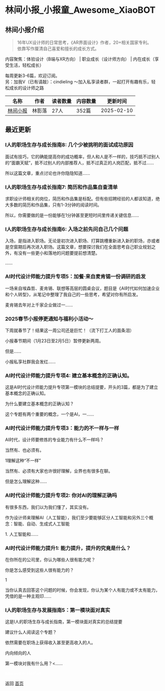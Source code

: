 # 林间小报_小报童_Awesome_XiaoBOT

## 林间小报介绍
> 16年UX设计师的日常思考，《AR界面设计》作者，20+相关国家专利。    
依靠写作厘清自己喜爱和擅长的成长方式。    
    
内容聚焦：体验设计（B端与XR方向） | 职业成长（设计师方向） | 内在成长（享受生活，轻松成长）    
    
每周更新3-6篇，欢迎订阅。    
另：加我V（已有请敲）：cindieling ～加入私享读者群，一起打开有趣有乐，轻松成长的设计师之路  
  


|名称|作者|读者数量|内容数量|更新时间|
|---|---|---|---|---|
|[林间小报](https://xiaobot.net/p/shadow?refer=0b133df9-27dc-423b-8101-639049001c13)|林影落|27人|352篇|2025-02-10|

## 最近更新
### I人的职场生存与成长指南8: 几个少被挑明的面试成功原因

面试有技巧，它的确能提高你的成功概率，但人和人是不一样的，技巧抵不过别人的“面霸天赋”，抵不过别人的内部推荐人，抵不过真正的人岗匹配，抵不过……

所以这篇文章，重点讨论也许你隐隐知道......

### I人的职场生存与成长指南7: 简历和作品集自查清单

求职设计师相关的岗位，简历和作品集是标配。但有些招聘经验的人都该知道，绝大多数的简历和作品集，只有1-3分钟的阅读时间。

所以，你需要做的是一份能够在1分钟甚至更短时间里传递关键信息......

### I人的职场生存与成长指南6: 入场之前先问自己几个问题

入场，是指进入职场。无论是初次进入职场、打算跳槽重新进入新的职场，亦或者是空窗期后再次进入职场。这篇文章，想要探讨我们在全面思考自己职业规划之外，有没有一些更小和落地的问题要提前想清楚。

......

### AI时代设计师能力提升专项5：加餐·来自麦肯锡一份调研的启发

一场来自埃森哲、麦肯锡、联想等高层的圆桌会议，题目是《AI时代如何加速企业和个人转型》，从笔记中整理了我自己的一些思考，希望对你有所启发。

麦肯锡去年对上千家企业做过一......

### 2025春节小报停更通知与福利小活动～

下周就春节了！结果这一周公司还是巨忙！（流下打工人的面条泪）

小报春节期间（1月23日至2月5日）暂停更新两周。

但是……

小报私享社群我会发红......

### AI时代设计师能力提升专项4: 建立基本概念的正确认知。

这是AI时代设计师能力提升专项第一模块的总结提要，开头的3篇，都是为了建立基本概念的正确认知。

为什么要建立基本概念的正确认知？

这个专题有两个重要的概念，一个是AI，一......

### AI时代设计师能力提升专项3：能力的不一样与一样

AI时代，设计师要修炼的专业能力有什么不一样吗？

当然有、也必须有。

1理解这种“不一样”

当然有、必须有大家也许很好理解，业界也有很多在聊。

但是怎么理解这种......

### AI时代设计师能力提升专项2: 你对AI的理解正确吗

有很多东西，我们以为我们懂了，其实没有。

作为设计师来理解AI（人工智能），我们至少要能够区分人工智能和另外三个概念：智能、自动、生成式人工智能

1\. 人工智能和......

### AI时代设计师能力提升1: 能力提升，提升的究竟是什么？

在你所在的公司里，你认为哪些人很有能力呢？

你是怎么感受到这些人很有能力的？

1

当你认真去回答这个问题的时候，你会发现，你认为某个人有能力或不太有能力，凭借的是一种主观印......

### I人的职场生存与发展指南5：第一模块面对真实

这是I人的职场生存与成长指南，第一模块面对真实的总结提要

建议什么人阅读这个专题？

依然需要在职场上获得收入甚至更高收入的人。

内向倾向的人

第一模块对我有什么用？<......


<a href="https://github.com/Reno9527/awesome-xiaobot" style="color: white; text-decoration: none;">awesome-xiaobot</a>

返回 [首页](../README.md)
